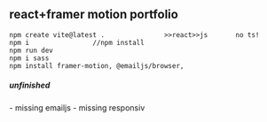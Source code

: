 ## react+framer motion portfolio
```
npm create vite@latest .               >>react>>js       no ts!      
npm i                //npm install
npm run dev
npm i sass
npm install framer-motion, @emailjs/browser, 
```
<h5>unfinished</h5>
- missing emailjs
- missing responsiv
  
